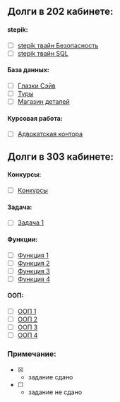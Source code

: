 ## Долги в 202 кабинете:
#### stepik:
 - [ ] [stepik твайн Безопасность](https://drive.google.com/drive/folders/1GQtrinGFpIPNXeP-PQ0tp8cGHVB0JRBJ?usp=drive_link)
 - [ ] [stepik твайн SQL](https://drive.google.com/drive/folders/1lfJLdGJDzV5O5G-YGzbWOCzP8xdM4S_K?usp=drive_link)
#### База данных:
 - [ ] [Глазки Сэйв](https://drive.google.com/drive/folders/19MIIOK3CblqcI40n8bt1kw6S65LorWU0?usp=drive_link)
 - [ ] [Туры](https://drive.google.com/drive/folders/1JfK4L3-y_RXSW7gWYBJF0BgQF9KWT6tH?usp=drive_link)
 - [ ] [Магазин деталей](https://drive.google.com/drive/folders/1DgyykdhXUm_aQ_h8U3tnpGpnmYszHG1L?usp=drive_link)
#### Курсовая работа:
- [ ] [Адвокатская контора](https://drive.google.com/drive/folders/1zqeWQ6c7OhGHd0IPyZePI2lj79Bq6ilm?usp=drive_link)

## Долги в 303 кабинете:
 #### Конкурсы:
 - [ ] [Конкурсы](https://drive.google.com/drive/u/2/folders/1I07I8dQoROk5lhioMBhvssZ_CDzsY89K)
 #### Задача:
 - [ ] [Задача 1]()
 #### Функции:
 - [ ] [Функция 1]()
 - [ ] [Функция 2]()
 - [ ] [Функция 3]()
 - [ ] [Функция 4]()
  #### ООП:
 - [ ] [ООП 1]()
 - [ ] [ООП 2]()
 - [ ] [ООП 3]()
 - [ ] [ООП 4]()

### Примечание:
 - [x] - задание сдано
 - [ ] - задание не сдано
